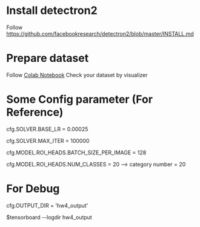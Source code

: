 # Install detectron2
Follow https://github.com/facebookresearch/detectron2/blob/master/INSTALL.md

# Prepare dataset
Follow [Colab Notebook](https://colab.research.google.com/drive/16jcaJoc6bCFAQ96jDe2HwtXj7BMD_-m5)
Check your dataset by visualizer

# Some Config parameter (For Reference)

cfg.SOLVER.BASE_LR = 0.00025

cfg.SOLVER.MAX_ITER = 100000 

cfg.MODEL.ROI_HEADS.BATCH_SIZE_PER_IMAGE = 128   

cfg.MODEL.ROI_HEADS.NUM_CLASSES = 20    --> category number = 20 


# For Debug

cfg.OUTPUT_DIR = 'hw4_output'

$tensorboard --logdir hw4_output
